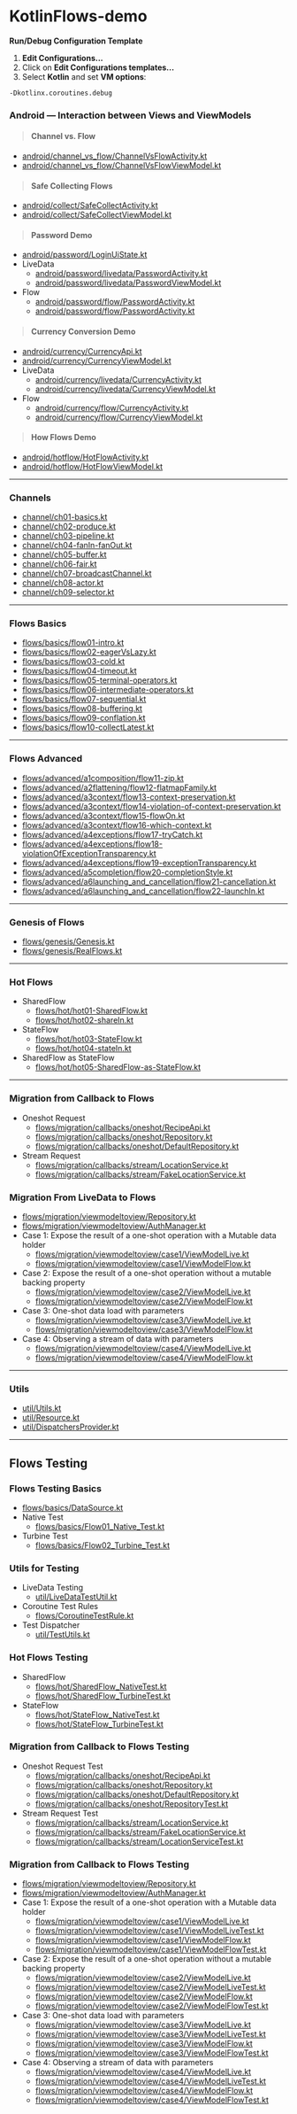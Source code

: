# KotlinFlows-demo

**Run/Debug Configuration Template**

1. **Edit Configurations...**
2. Click on **Edit Configurations templates...**
3. Select **Kotlin** and set **VM options**:

```shell
-Dkotlinx.coroutines.debug
```

### Android — Interaction between Views and ViewModels

> #### Channel vs. Flow

- [android/channel_vs_flow/ChannelVsFlowActivity.kt](app/src/main/java/org/scarlet/android/channel_vs_flow/ChannelVsFlowActivity.kt)
- [android/channel_vs_flow/ChannelVsFlowViewModel.kt](app/src/main/java/org/scarlet/android/channel_vs_flow/ChannelVsFlowViewModel.kt)

> #### Safe Collecting Flows

- [android/collect/SafeCollectActivity.kt](app/src/main/java/org/scarlet/android/collect/SafeCollectActivity.kt)
- [android/collect/SafeCollectViewModel.kt](app/src/main/java/org/scarlet/android/collect/SafeCollectViewModel.kt)

> #### Password Demo

- [android/password/LoginUiState.kt](app/src/main/java/org/scarlet/android/password/LoginUiState.kt)
- LiveData
    - [android/password/livedata/PasswordActivity.kt](app/src/main/java/org/scarlet/android/password/livedata/PasswordActivity.kt)
    - [android/password/livedata/PasswordViewModel.kt](app/src/main/java/org/scarlet/android/password/livedata/PasswordViewModel.kt)
- Flow
    - [android/password/flow/PasswordActivity.kt](app/src/main/java/org/scarlet/android/password/flow/PasswordActivity.kt)
    - [android/password/flow/PasswordActivity.kt](app/src/main/java/org/scarlet/android/password/flow/PasswordActivity.kt)

> #### Currency Conversion Demo

- [android/currency/CurrencyApi.kt](app/src/main/java/org/scarlet/android/currency/CurrencyApi.kt)
- [android/currency/CurrencyViewModel.kt](app/src/main/java/org/scarlet/android/currency/CurrencyViewModel.kt)
- LiveData
    - [android/currency/livedata/CurrencyActivity.kt](app/src/main/java/org/scarlet/android/currency/livedata/CurrencyActivity.kt)
    - [android/currency/livedata/CurrencyViewModel.kt](app/src/main/java/org/scarlet/android/currency/livedata/CurrencyViewModel.kt)
- Flow
    - [android/currency/flow/CurrencyActivity.kt](app/src/main/java/org/scarlet/android/currency/flow/CurrencyActivity.kt)
    - [android/currency/flow/CurrencyViewModel.kt](app/src/main/java/org/scarlet/android/currency/flow/CurrencyViewModel.kt)

> #### How Flows Demo

- [android/hotflow/HotFlowActivity.kt](app/src/main/java/org/scarlet/android/hotflow/HotFlowActivity.kt)
- [android/hotflow/HotFlowViewModel.kt](app/src/main/java/org/scarlet/android/hotflow/HotFlowViewModel.kt)

***

### Channels

- [channel/ch01-basics.kt](app/src/main/java/org/scarlet/channel/ch01-basics.kt)
- [channel/ch02-produce.kt](app/src/main/java/org/scarlet/channel/ch02-produce.kt)
- [channel/ch03-pipeline.kt](app/src/main/java/org/scarlet/channel/ch03-pipeline.kt)
- [channel/ch04-fanIn-fanOut.kt](app/src/main/java/org/scarlet/channel/ch04-fanIn-fanOut.kt)
- [channel/ch05-buffer.kt](app/src/main/java/org/scarlet/channel/ch05-buffer.kt)
- [channel/ch06-fair.kt](app/src/main/java/org/scarlet/channel/ch06-fair.kt)
- [channel/ch07-broadcastChannel.kt](app/src/main/java/org/scarlet/channel/ch07-broadcastChannel.kt)
- [channel/ch08-actor.kt](app/src/main/java/org/scarlet/channel/ch08-actor.kt)
- [channel/ch09-selector.kt](app/src/main/java/org/scarlet/channel/ch09-selector.kt)

***

### Flows Basics

- [flows/basics/flow01-intro.kt](app/src/main/java/org/scarlet/flows/basics/flow01-intro.kt)
- [flows/basics/flow02-eagerVsLazy.kt](app/src/main/java/org/scarlet/flows/basics/flow02-eagerVsLazy.kt)
- [flows/basics/flow03-cold.kt](app/src/main/java/org/scarlet/flows/basics/flow03-cold.kt)
- [flows/basics/flow04-timeout.kt](app/src/main/java/org/scarlet/flows/basics/flow04-timeout.kt)
- [flows/basics/flow05-terminal-operators.kt](app/src/main/java/org/scarlet/flows/basics/flow05-terminal-operators.kt)
- [flows/basics/flow06-intermediate-operators.kt](app/src/main/java/org/scarlet/flows/basics/flow06-intermediate-operators.kt)
- [flows/basics/flow07-sequential.kt](app/src/main/java/org/scarlet/flows/basics/flow07-sequential.kt)
- [flows/basics/flow08-buffering.kt](app/src/main/java/org/scarlet/flows/basics/flow08-buffering.kt)
- [flows/basics/flow09-conflation.kt](app/src/main/java/org/scarlet/flows/basics/flow09-conflation.kt)
- [flows/basics/flow10-collectLatest.kt](app/src/main/java/org/scarlet/flows/basics/flow10-collectLatest.kt)

***

### Flows Advanced

- [flows/advanced/a1composition/flow11-zip.kt](app/src/main/java/org/scarlet/flows/advanced/a1composition/flow11-zip.kt)
- [flows/advanced/a2flattening/flow12-flatmapFamily.kt](app/src/main/java/org/scarlet/flows/advanced/a2flattening/flow12-flatmapFamily.kt)
- [flows/advanced/a3context/flow13-context-preservation.kt](app/src/main/java/org/scarlet/flows/advanced/a3context/flow13-context-preservation.kt)
- [flows/advanced/a3context/flow14-violation-of-context-preservation.kt](app/src/main/java/org/scarlet/flows/advanced/a3context/flow14-violation-of-context-preservation.kt)
- [flows/advanced/a3context/flow15-flowOn.kt](app/src/main/java/org/scarlet/flows/advanced/a3context/flow15-flowOn.kt)
- [flows/advanced/a3context/flow16-which-context.kt](app/src/main/java/org/scarlet/flows/advanced/a3context/flow16-which-context.kt)
- [flows/advanced/a4exceptions/flow17-tryCatch.kt](app/src/main/java/org/scarlet/flows/advanced/a4exceptions/flow17-tryCatch.kt)
- [flows/advanced/a4exceptions/flow18-violationOfExceptionTransparency.kt](app/src/main/java/org/scarlet/flows/advanced/a4exceptions/flow18-violationOfExceptionTransparency.kt)
- [flows/advanced/a4exceptions/flow19-exceptionTransparency.kt](app/src/main/java/org/scarlet/flows/advanced/a4exceptions/flow19-exceptionTransparency.kt)
- [flows/advanced/a5completion/flow20-completionStyle.kt](app/src/main/java/org/scarlet/flows/advanced/a5completion/flow20-completionStyle.kt)
- [flows/advanced/a6launching_and_cancellation/flow21-cancellation.kt](app/src/main/java/org/scarlet/flows/advanced/a6launching_and_cancellation/flow21-cancellation.kt)
- [flows/advanced/a6launching_and_cancellation/flow22-launchIn.kt](app/src/main/java/org/scarlet/flows/advanced/a6launching_and_cancellation/flow22-launchIn.kt)

***

### Genesis of Flows

- [flows/genesis/Genesis.kt](app/src/main/java/org/scarlet/flows/genesis/Genesis.kt)
- [flows/genesis/RealFlows.kt](app/src/main/java/org/scarlet/flows/genesis/RealFlows.kt)

***

### Hot Flows

- SharedFlow
    - [flows/hot/hot01-SharedFlow.kt](app/src/main/java/org/scarlet/flows/hot/hot01-SharedFlow.kt)
    - [flows/hot/hot02-shareIn.kt](app/src/main/java/org/scarlet/flows/hot/hot02-shareIn.kt)
- StateFlow
    - [flows/hot/hot03-StateFlow.kt](app/src/main/java/org/scarlet/flows/hot/hot03-StateFlow.kt)
    - [flows/hot/hot04-stateIn.kt](app/src/main/java/org/scarlet/flows/hot/hot04-stateIn.kt)
- SharedFlow as StateFlow
    - [flows/hot/hot05-SharedFlow-as-StateFlow.kt](app/src/main/java/org/scarlet/flows/hot/hot05-SharedFlow-as-StateFlow.kt)

***

### Migration from Callback to Flows

- Oneshot Request
    - [flows/migration/callbacks/oneshot/RecipeApi.kt](app/src/main/java/org/scarlet/flows/migration/callbacks/oneshot/RecipeApi.kt)
    - [flows/migration/callbacks/oneshot/Repository.kt](app/src/main/java/org/scarlet/flows/migration/callbacks/oneshot/Repository.kt)
    - [flows/migration/callbacks/oneshot/DefaultRepository.kt](app/src/main/java/org/scarlet/flows/migration/callbacks/oneshot/DefaultRepository.kt)
- Stream Request
    - [flows/migration/callbacks/stream/LocationService.kt](app/src/main/java/org/scarlet/flows/migration/callbacks/stream/LocationService.kt)
    - [flows/migration/callbacks/stream/FakeLocationService.kt](app/src/main/java/org/scarlet/flows/migration/callbacks/stream/FakeLocationService.kt)

### Migration From LiveData to Flows

- [flows/migration/viewmodeltoview/Repository.kt](app/src/main/java/org/scarlet/flows/migration/viewmodeltoview/Repository.kt)
- [flows/migration/viewmodeltoview/AuthManager.kt](app/src/main/java/org/scarlet/flows/migration/viewmodeltoview/AuthManager.kt)
- Case 1: Expose the result of a one-shot operation with a Mutable data holder
    - [flows/migration/viewmodeltoview/case1/ViewModelLive.kt](app/src/main/java/org/scarlet/flows/migration/viewmodeltoview/case1/ViewModelLive.kt)
    - [flows/migration/viewmodeltoview/case1/ViewModelFlow.kt](app/src/main/java/org/scarlet/flows/migration/viewmodeltoview/case1/ViewModelFlow.kt)
- Case 2: Expose the result of a one-shot operation without a mutable backing property
    - [flows/migration/viewmodeltoview/case2/ViewModelLive.kt](app/src/main/java/org/scarlet/flows/migration/viewmodeltoview/case2/ViewModelLive.kt)
    - [flows/migration/viewmodeltoview/case2/ViewModelFlow.kt](app/src/main/java/org/scarlet/flows/migration/viewmodeltoview/case2/ViewModelFlow.kt)
- Case 3: One-shot data load with parameters
    - [flows/migration/viewmodeltoview/case3/ViewModelLive.kt](app/src/main/java/org/scarlet/flows/migration/viewmodeltoview/case3/ViewModelLive.kt)
    - [flows/migration/viewmodeltoview/case3/ViewModelFlow.kt](app/src/main/java/org/scarlet/flows/migration/viewmodeltoview/case3/ViewModelFlow.kt)
- Case 4:  Observing a stream of data with parameters
    - [flows/migration/viewmodeltoview/case4/ViewModelLive.kt](app/src/main/java/org/scarlet/flows/migration/viewmodeltoview/case4/ViewModelLive.kt)
    - [flows/migration/viewmodeltoview/case4/ViewModelFlow.kt](app/src/main/java/org/scarlet/flows/migration/viewmodeltoview/case4/ViewModelFlow.kt)

***

### Utils

- [util/Utils.kt](app/src/main/java/org/scarlet/util/Utils.kt)
- [util/Resource.kt](app/src/main/java/org/scarlet/util/Resource.kt)
- [util/DispatchersProvider.kt](app/src/main/java/org/scarlet/util/DispatchersProvider.kt)

***

## Flows Testing

### Flows Testing Basics

- [flows/basics/DataSource.kt](app/src/test/java/org/scarlet/flows/basics/DataSource.kt)
- Native Test
    - [flows/basics/Flow01_Native_Test.kt](app/src/test/java/org/scarlet/flows/basics/Flow01_Native_Test.kt)
- Turbine Test
    - [flows/basics/Flow02_Turbine_Test.kt](app/src/test/java/org/scarlet/flows/basics/Flow02_Turbine_Test.kt)

### Utils for Testing

- LiveData Testing
    - [util/LiveDataTestUtil.kt](app/src/test/java/org/scarlet/util/LiveDataTestUtil.kt)
- Coroutine Test Rules
    - [flows/CoroutineTestRule.kt](app/src/test/java/org/scarlet/flows/CoroutineTestRule.kt)
- Test Dispatcher
    - [util/TestUtils.kt](app/src/test/java/org/scarlet/util/TestUtils.kt)

### Hot Flows Testing

- SharedFlow
    - [flows/hot/SharedFlow_NativeTest.kt](app/src/test/java/org/scarlet/flows/hot/SharedFlow_NativeTest.kt)
    - [flows/hot/SharedFlow_TurbineTest.kt](app/src/test/java/org/scarlet/flows/hot/SharedFlow_TurbineTest.kt)
- StateFlow
    - [flows/hot/StateFlow_NativeTest.kt](app/src/test/java/org/scarlet/flows/hot/StateFlow_NativeTest.kt)
    - [flows/hot/StateFlow_TurbineTest.kt](app/src/test/java/org/scarlet/flows/hot/StateFlow_TurbineTest.kt)

### Migration from Callback to Flows Testing

- Oneshot Request Test
    - [flows/migration/callbacks/oneshot/RecipeApi.kt](app/src/main/java/org/scarlet/flows/migration/callbacks/oneshot/RecipeApi.kt)
    - [flows/migration/callbacks/oneshot/Repository.kt](app/src/main/java/org/scarlet/flows/migration/callbacks/oneshot/Repository.kt)
    - [flows/migration/callbacks/oneshot/DefaultRepository.kt](app/src/main/java/org/scarlet/flows/migration/callbacks/oneshot/DefaultRepository.kt)
    - [flows/migration/callbacks/oneshot/RepositoryTest.kt](app/src/test/java/org/scarlet/flows/migration/callbacks/oneshot/RepositoryTest.kt)
- Stream Request Test
    - [flows/migration/callbacks/stream/LocationService.kt](app/src/main/java/org/scarlet/flows/migration/callbacks/stream/LocationService.kt)
    - [flows/migration/callbacks/stream/FakeLocationService.kt](app/src/main/java/org/scarlet/flows/migration/callbacks/stream/FakeLocationService.kt)
    - [flows/migration/callbacks/stream/LocationServiceTest.kt](app/src/test/java/org/scarlet/flows/migration/callbacks/stream/LocationServiceTest.kt)

### Migration from Callback to Flows Testing

- [flows/migration/viewmodeltoview/Repository.kt](app/src/main/java/org/scarlet/flows/migration/viewmodeltoview/Repository.kt)
- [flows/migration/viewmodeltoview/AuthManager.kt](app/src/main/java/org/scarlet/flows/migration/viewmodeltoview/AuthManager.kt)
- Case 1: Expose the result of a one-shot operation with a Mutable data holder
    - [flows/migration/viewmodeltoview/case1/ViewModelLive.kt](app/src/main/java/org/scarlet/flows/migration/viewmodeltoview/case1/ViewModelLive.kt)
    - [flows/migration/viewmodeltoview/case1/ViewModelLiveTest.kt](app/src/test/java/org/scarlet/flows/migration/viewmodeltoview/case1/ViewModelLiveTest.kt)
    - [flows/migration/viewmodeltoview/case1/ViewModelFlow.kt](app/src/main/java/org/scarlet/flows/migration/viewmodeltoview/case1/ViewModelFlow.kt)
    - [flows/migration/viewmodeltoview/case1/ViewModelFlowTest.kt](app/src/test/java/org/scarlet/flows/migration/viewmodeltoview/case1/ViewModelFlowTest.kt)
- Case 2: Expose the result of a one-shot operation without a mutable backing property
    - [flows/migration/viewmodeltoview/case2/ViewModelLive.kt](app/src/main/java/org/scarlet/flows/migration/viewmodeltoview/case2/ViewModelLive.kt)
    - [flows/migration/viewmodeltoview/case2/ViewModelLiveTest.kt](app/src/test/java/org/scarlet/flows/migration/viewmodeltoview/case2/ViewModelLiveTest.kt)
    - [flows/migration/viewmodeltoview/case2/ViewModelFlow.kt](app/src/main/java/org/scarlet/flows/migration/viewmodeltoview/case2/ViewModelFlow.kt)
    - [flows/migration/viewmodeltoview/case2/ViewModelFlowTest.kt](app/src/test/java/org/scarlet/flows/migration/viewmodeltoview/case2/ViewModelFlowTest.kt)
- Case 3: One-shot data load with parameters
    - [flows/migration/viewmodeltoview/case3/ViewModelLive.kt](app/src/main/java/org/scarlet/flows/migration/viewmodeltoview/case3/ViewModelLive.kt)
    - [flows/migration/viewmodeltoview/case3/ViewModelLiveTest.kt](app/src/test/java/org/scarlet/flows/migration/viewmodeltoview/case3/ViewModelLiveTest.kt)
    - [flows/migration/viewmodeltoview/case3/ViewModelFlow.kt](app/src/main/java/org/scarlet/flows/migration/viewmodeltoview/case3/ViewModelFlow.kt)
    - [flows/migration/viewmodeltoview/case3/ViewModelFlowTest.kt](app/src/test/java/org/scarlet/flows/migration/viewmodeltoview/case3/ViewModelFlowTest.kt)
- Case 4:  Observing a stream of data with parameters
    - [flows/migration/viewmodeltoview/case4/ViewModelLive.kt](app/src/main/java/org/scarlet/flows/migration/viewmodeltoview/case4/ViewModelLive.kt)
    - [flows/migration/viewmodeltoview/case4/ViewModelLiveTest.kt](app/src/test/java/org/scarlet/flows/migration/viewmodeltoview/case4/ViewModelLiveTest.kt)
    - [flows/migration/viewmodeltoview/case4/ViewModelFlow.kt](app/src/main/java/org/scarlet/flows/migration/viewmodeltoview/case4/ViewModelFlow.kt)
    - [flows/migration/viewmodeltoview/case4/ViewModelFlowTest.kt](app/src/test/java/org/scarlet/flows/migration/viewmodeltoview/case4/ViewModelFlowTest.kt)

